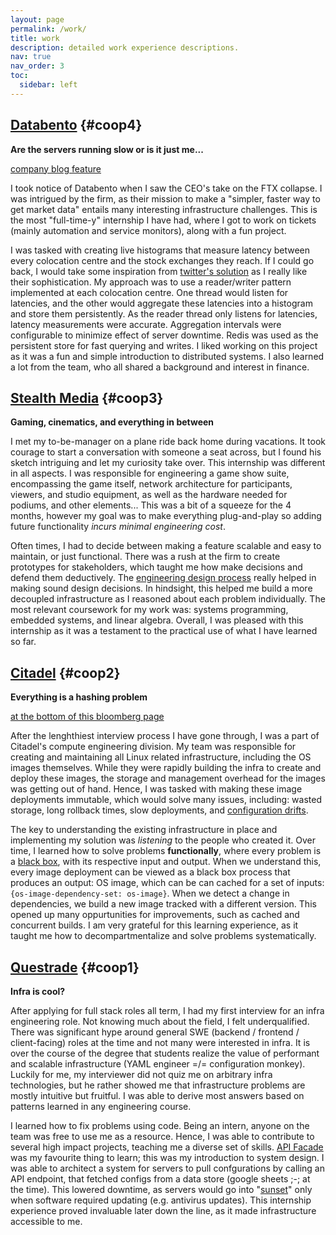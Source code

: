 ```yaml
---
layout: page
permalink: /work/
title: work
description: detailed work experience descriptions.
nav: true
nav_order: 3
toc:
  sidebar: left
---
```


## [Databento](https://databento.com "Company website") {#coop4}

**Are the servers running slow or is it just me...**

[company blog feature](https://databento.com/blog/meet-hassan)

I took notice of Databento when I saw the CEO's take on the FTX collapse. I was intrigued by the firm, as their mission to make a "simpler, faster way to get market data" entails many interesting infrastructure challenges. This is the most "full-time-y" internship I have had, where I got to work on tickets (mainly automation and service monitors), along with a fun project.

I was tasked with creating live histograms that measure latency between every colocation centre and the stock exchanges they reach. If I could go back, I would take some inspiration from [twitter's solution](https://blog.twitter.com/engineering/en_us/a/2013/observability-at-twitter) as I really like their sophistication. My approach was to use a reader/writer pattern implemented at each colocation centre. One thread would listen for latencies, and the other would aggregate these latencies into a histogram and store them persistently. As the reader thread only listens for latencies, latency measurements were accurate. Aggregation intervals were configurable to minimize effect of server downtime. Redis was used as the persistent store for fast querying and writes. I liked working on this project as it was a fun and simple introduction to distributed systems. I also learned a lot from the team, who all shared a background and interest in finance.

## [Stealth Media](https://stealthmedia.com "Company website") {#coop3}

**Gaming, cinematics, and everything in between**

I met my to-be-manager on a plane ride back home during vacations. It took courage to start a conversation with someone a seat across, but I found his sketch intriguing and let my curiosity take over. This internship was different in all aspects. I was responsible for engineering a game show suite, encompassing the game itself, network architecture for participants, viewers, and studio equipment, as well as the hardware needed for podiums, and other elements... This was a bit of a squeeze for the 4 months, however my goal was to make everything plug-and-play so adding future functionality _incurs minimal engineering cost_.

Often times, I had to decide between making a feature scalable and easy to maintain, or just functional. There was a rush at the firm to create prototypes for stakeholders, which taught me how make decisions and defend them deductively. The [engineering design process](https://en.wikipedia.org/wiki/Engineering_design_process) really helped in making sound design decisions. In hindsight, this helped me build a more decoupled infrastructure as I reasoned about each problem individually. The most relevant coursework for my work was: systems programming, embedded systems, and linear algebra. Overall, I was pleased with this internship as it was a testament to the practical use of what I have learned so far.

## [Citadel](https://www.citadel.com "Company website") {#coop2}

**Everything is a hashing problem**

[at the bottom of this bloomberg page](https://archive.md/Fw61Z)

After the lenghthiest interview process I have gone through, I was a part of Citadel's compute engineering division. My team was responsible for creating and maintaining all Linux related infrastructure, including the OS images themselves. While they were rapidly building the infra to create and deploy these images, the storage and management overhead for the images was getting out of hand. Hence, I was tasked with making these image deployments immutable, which would solve many issues, including: wasted storage, long rollback times, slow deployments, and [configuration drifts](https://www.opslevel.com/resources/understanding-and-managing-configuration-drift).

The key to understanding the existing infrastructure in place and implementing my solution was _listening_ to the people who created it. Over time, I learned how to solve problems **functionally**, where every problem is a [black box](https://en.wikipedia.org/wiki/Black_box), with its respective input and output. When we understand this, every image deployment can be viewed as a black box process that produces an output: OS image, which can be can cached for a set of inputs: `{os-image-dependency-set: os-image}`. When we detect a change in dependencies, we build a new image tracked with a different version. This opened up many oppurtunities for improvements, such as cached and concurrent builds. I am very grateful for this learning experience, as it taught me how to decompartmentalize and solve problems systematically.

## [Questrade](https://www.questrade.com "Company website") {#coop1}

**Infra is cool?**

After applying for full stack roles all term, I had my first interview for an infra engineering role. Not knowing much about the field, I felt underqualified. There was significant hype around general SWE (backend / frontend / client-facing) roles at the time and not many were interested in infra. It is over the course of the degree that students realize the value of performant and scalable infrastructure (YAML engineer =/= configuration monkey). Luckily for me, my interviewer did not quiz me on arbitrary infra technologies, but he rather showed me that infrastructure problems are mostly intuitive but fruitful. I was able to derive most answers based on patterns learned in any engineering course.

I learned how to fix problems using code. Being an intern, anyone on the team was free to use me as a resource. Hence, I was able to contribute to several high impact projects, teaching me a diverse set of skills. [API Facade](https://en.wikipedia.org/wiki/Facade_pattern) was my favourite thing to learn; this was my introduction to system design. I was able to architect a system for servers to pull confgurations by calling an API endpoint, that fetched configs from a data store (google sheets ;-; at the time). This lowered downtime, as servers would go into "[sunset](<https://en.wikipedia.org/wiki/Sunset_(computing)>)" only when software required updating (e.g. antivirus updates). This internship experience proved invaluable later down the line, as it made infrastructure accessible to me.
